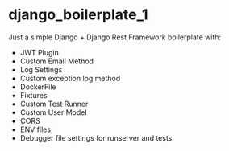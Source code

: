 # django_boilerplate_1

Just a simple Django + Django Rest Framework boilerplate with:

- JWT Plugin
- Custom Email Method
- Log Settings
- Custom exception log method
- DockerFile
- Fixtures
- Custom Test Runner
- Custom User Model
- CORS
- ENV files
- Debugger file settings for runserver and tests
